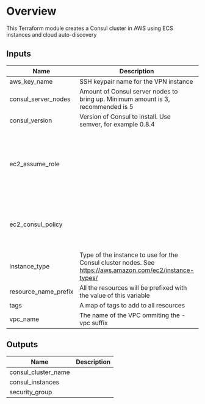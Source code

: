 # Overview

This Terraform module creates a Consul cluster in AWS using ECS instances and cloud auto-discovery


<!-- BEGINNING OF PRE-COMMIT-TERRAFORM DOCS HOOK -->

## Inputs

| Name | Description | Type | Default | Required |
|------|-------------|:----:|:-----:|:-----:|
| aws_key_name | SSH keypair name for the VPN instance | string | - | yes |
| consul_server_nodes | Amount of Consul server nodes to bring up. Minimum amount is 3, recommended is 5 | string | `5` | no |
| consul_version | Version of Consul to install. Use semver, for example 0.8.4 | string | `1.3.0` | no |
| ec2_assume_role |  | string | `{     "Version": "2008-10-17",     "Statement": [       {         "Sid": "",         "Effect": "Allow",         "Principal": {           "Service": "ec2.amazonaws.com"         },         "Action": "sts:AssumeRole"       }     ] } ` | no |
| ec2_consul_policy |  | string | `{   "Version": "2012-10-17",   "Statement": [      {      "Sid": "",      "Effect": "Allow",      "Action": "ec2:DescribeInstances",      "Resource": "*"      }  ] } ` | no |
| instance_type | Type of the instance to use for the Consul cluster nodes. See https://aws.amazon.com/ec2/instance-types/ | string | `t2.micro` | no |
| resource_name_prefix | All the resources will be prefixed with the value of this variable | string | `consul` | no |
| tags | A map of tags to add to all resources | string | `<map>` | no |
| vpc_name | The name of the VPC ommiting the -vpc suffix | string | `MDOBREV-VPC` | no |

## Outputs

| Name | Description |
|------|-------------|
| consul_cluster_name |  |
| consul_instances |  |
| security_group |  |

<!-- END OF PRE-COMMIT-TERRAFORM DOCS HOOK -->
